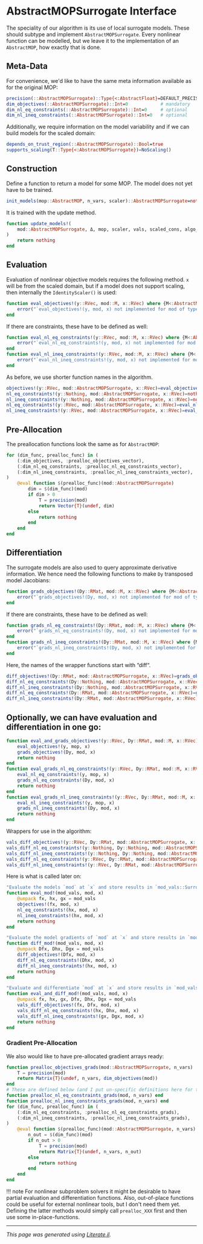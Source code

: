 # AbstractMOPSurrogate Interface
The speciality of our algorithm is its use of local surrogate models.
These should subtype and implement `AbstractMOPSurrogate`.
Every nonlinear function can be modelled, but we leave it to the implementation of
an `AbstractMOP`, how exactly that is done.

## Meta-Data
For convenience, we'd like to have the same meta information available
as for the original MOP:

````julia
precision(::AbstractMOPSurrogate)::Type{<:AbstractFloat}=DEFAULT_PRECISION
dim_objectives(::AbstractMOPSurrogate)::Int=0            # mandatory
dim_nl_eq_constraints(::AbstractMOPSurrogate)::Int=0     # optional
dim_nl_ineq_constraints(::AbstractMOPSurrogate)::Int=0   # optional
````

Additionally, we require information on the model variability
and if we can build models for the scaled domain:

````julia
depends_on_trust_region(::AbstractMOPSurrogate)::Bool=true
supports_scaling(T::Type{<:AbstractMOPSurrogate})=NoScaling()
````

## Construction
Define a function to return a model for some MOP.
The model does not yet have to be trained.

````julia
init_models(mop::AbstractMOP, n_vars, scaler)::AbstractMOPSurrogate=nothing
````

It is trained with the update method.

````julia
function update_models!(
    mod::AbstractMOPSurrogate, Δ, mop, scaler, vals, scaled_cons, algo_opts; point_has_changed
)
    return nothing
end
````

## Evaluation
Evaluation of nonlinear objective models requires the following method.
`x` will be from the scaled domain, but if a model does not support scaling,
then internally the `IdentityScaler()` is used:

````julia
function eval_objectives!(y::RVec, mod::M, x::RVec) where {M<:AbstractMOPSurrogate}
    error("`eval_objectives!(y, mod, x) not implemented for mod of type $(M).")
end
````

If there are constraints, these have to be defined as well:

````julia
function eval_nl_eq_constraints!(y::RVec, mod::M, x::RVec) where {M<:AbstractMOPSurrogate}
    error("`eval_nl_eq_constraints!(y, mod, x) not implemented for mod of type $(M).")
end
function eval_nl_ineq_constraints!(y::RVec, mod::M, x::RVec) where {M<:AbstractMOPSurrogate}
    error("`eval_nl_ineq_constraints!(y, mod, x) not implemented for mod of type $(M).")
end
````

As before, we use shorter function names in the algorithm.

````julia
objectives!(y::RVec, mod::AbstractMOPSurrogate, x::RVec)=eval_objectives!(y, mod, x)
nl_eq_constraints!(y::Nothing, mod::AbstractMOPSurrogate, x::RVec)=nothing
nl_ineq_constraints!(y::Nothing, mod::AbstractMOPSurrogate, x::RVec)=nothing
nl_eq_constraints!(y::RVec, mod::AbstractMOPSurrogate, x::RVec)=eval_nl_eq_constraints!(y, mod, x)
nl_ineq_constraints!(y::RVec, mod::AbstractMOPSurrogate, x::RVec)=eval_nl_ineq_constraints!(y, mod, x)
````

## Pre-Allocation
The preallocation functions look the same as for `AbstractMOP`:

````julia
for (dim_func, prealloc_func) in (
    (:dim_objectives, :prealloc_objectives_vector),
    (:dim_nl_eq_constraints, :prealloc_nl_eq_constraints_vector),
    (:dim_nl_ineq_constraints, :prealloc_nl_ineq_constraints_vector),
)
    @eval function $(prealloc_func)(mod::AbstractMOPSurrogate)
        dim = $(dim_func)(mod)
        if dim > 0
            T = precision(mod)
            return Vector{T}(undef, dim)
        else
            return nothing
        end
    end
end
````

## Differentiation
The surrogate models are also used to query approximate derivative information.
We hence need the following functions to make `Dy` transposed model Jacobians:

````julia
function grads_objectives!(Dy::RMat, mod::M, x::RVec) where {M<:AbstractMOPSurrogate}
    error("`grads_objectives!(Dy, mod, x) not implemented for mod of type $(M).")
end
````

If there are constraints, these have to be defined as well:

````julia
function grads_nl_eq_constraints!(Dy::RMat, mod::M, x::RVec) where {M<:AbstractMOPSurrogate}
    error("`grads_nl_eq_constraints!(Dy, mod, x) not implemented for mod of type $(M).")
end
function grads_nl_ineq_constraints!(Dy::RMat, mod::M, x::RVec) where {M<:AbstractMOPSurrogate}
    error("`grads_nl_ineq_constraints!(Dy, mod, x) not implemented for mod of type $(M).")
end
````

Here, the names of the wrapper functions start with “diff“.

````julia
diff_objectives!(Dy::RMat, mod::AbstractMOPSurrogate, x::RVec)=grads_objectives!(Dy, mod, x)
diff_nl_eq_constraints!(Dy::Nothing, mod::AbstractMOPSurrogate, x::RVec)=nothing
diff_nl_ineq_constraints!(Dy::Nothing, mod::AbstractMOPSurrogate, x::RVec)=nothing
diff_nl_eq_constraints!(Dy::RMat, mod::AbstractMOPSurrogate, x::RVec)=grads_nl_eq_constraints!(Dy, mod, x)
diff_nl_ineq_constraints!(Dy::RMat, mod::AbstractMOPSurrogate, x::RVec)=grads_nl_ineq_constraints!(Dy, mod, x)
````

## Optionally, we can have evaluation and differentiation in one go:

````julia
function eval_and_grads_objectives!(y::RVec, Dy::RMat, mod::M, x::RVec) where {M<:AbstractMOPSurrogate}
    eval_objectives!(y, mop, x)
    grads_objectives!(Dy, mod, x)
    return nothing
end
function eval_grads_nl_eq_constraints!(y::RVec, Dy::RMat, mod::M, x::RVec) where {M<:AbstractMOPSurrogate}
    eval_nl_eq_constraints!(y, mop, x)
    grads_nl_eq_constraints!(Dy, mod, x)
    return nothing
end
function eval_grads_nl_ineq_constraints!(y::RVec, Dy::RMat, mod::M, x::RVec) where {M<:AbstractMOPSurrogate}
    eval_nl_ineq_constraints!(y, mop, x)
    grads_nl_ineq_constraints!(Dy, mod, x)
    return nothing
end
````

Wrappers for use in the algorithm:

````julia
vals_diff_objectives!(y::RVec, Dy::RMat, mod::AbstractMOPSurrogate, x::RVec)=eval_and_grads_objectives!(y, Dy, mod, x)
vals_diff_nl_eq_constraints!(y::Nothing, Dy::Nothing, mod::AbstractMOPSurrogate, x::RVec)=nothing
vals_diff_nl_ineq_constraints!(y::Nothing, Dy::Nothing, mod::AbstractMOPSurrogate, x::RVec)=nothing
vals_diff_nl_eq_constraints!(y::RVec, Dy::RMat, mod::AbstractMOPSurrogate, x::RVec)=eval_and_grads_nl_eq_constraints!(y, Dy, mod, x)
vals_diff_nl_ineq_constraints!(y::RVec, Dy::RMat, mod::AbstractMOPSurrogate, x::RVec)=eval_and_grads_nl_ineq_constraints!(y, Dy, mod, x)
````

Here is what is called later on:

````julia
"Evaluate the models `mod` at `x` and store results in `mod_vals::SurrogateValueArrays`."
function eval_mod!(mod_vals, mod, x)
    @unpack fx, hx, gx = mod_vals
    objectives!(fx, mod, x)
    nl_eq_constraints!(hx, mod, x)
    nl_ineq_constraints!(hx, mod, x)
    return nothing
end

"Evaluate the model gradients of `mod` at `x` and store results in `mod_vals::SurrogateValueArrays`."
function diff_mod!(mod_vals, mod, x)
    @unpack Dfx, Dhx, Dgx = mod_vals
    diff_objectives!(Dfx, mod, x)
    diff_nl_eq_constraints!(Dhx, mod, x)
    diff_nl_ineq_constraints!(hx, mod, x)
    return nothing
end

"Evaluate and differentiate `mod` at `x` and store results in `mod_vals::SurrogateValueArrays`."
function eval_and_diff_mod!(mod_vals, mod, x)
    @unpack fx, hx, gx, Dfx, Dhx, Dgx = mod_vals
    vals_diff_objectives!(fx, Dfx, mod, x)
    vals_diff_nl_eq_constraints!(hx, Dhx, mod, x)
    vals_diff_nl_ineq_constraints!(gx, Dgx, mod, x)
    return nothing
end
````

### Gradient Pre-Allocation
We also would like to have pre-allocated gradient arrays ready:

````julia
function prealloc_objectives_grads(mod::AbstractMOPSurrogate, n_vars)
    T = precision(mod)
    return Matrix{T}(undef, n_vars, dim_objectives(mod))
end
# These are defined below (and I put un-specific definitions here for the Linter)
function prealloc_nl_eq_constraints_grads(mod, n_vars) end
function prealloc_nl_ineq_constraints_grads(mod, n_vars) end
for (dim_func, prealloc_func) in (
    (:dim_nl_eq_constraints, :prealloc_nl_eq_constraints_grads),
    (:dim_nl_ineq_constraints, :prealloc_nl_ineq_constraints_grads),
)
    @eval function $(prealloc_func)(mod::AbstractMOPSurrogate, n_vars)
        n_out = $(dim_func)(mod)
        if n_out > 0
            T = precision(mod)
            return Matrix{T}(undef, n_vars, n_out)
        else
            return nothing
        end
    end
end
````

!!! note
    For nonlinear subproblem solvers it might be desirable to have partial evaluation
    and differentiation functions. Also, out-of-place functions could be useful for
    external nonlinear tools, but I don't need them yet.
    Defining the latter methods would simply call `prealloc_XXX` first and then use some
    in-place-functions.

---

*This page was generated using [Literate.jl](https://github.com/fredrikekre/Literate.jl).*

